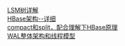 [LSM树详解](https://zhuanlan.zhihu.com/p/181498475)   
[HBase架构--详细](https://zhuanlan.zhihu.com/p/159052841)  
[compact和split，配合理解下HBase原理](https://zhuanlan.zhihu.com/p/66981712)  
[WAL整体架构和线程模型](https://www.cnblogs.com/ohuang/p/5807543.html)